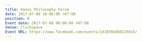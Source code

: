 ```yaml
---
title: Hanoi Philosophy Forum
date: 2017-07-08 16:06:00 +07:00
position: 0
Event date: 2017-07-08 00:00:00 +07:00
Venue: Clickspace
Event URL: https://www.facebook.com/events/1418591688229415/
---
```


